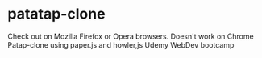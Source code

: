 # patatap-clone
Check out on Mozilla Firefox or Opera browsers. Doesn't work on Chrome
Patap-clone using paper.js and howler,js
Udemy WebDev bootcamp
